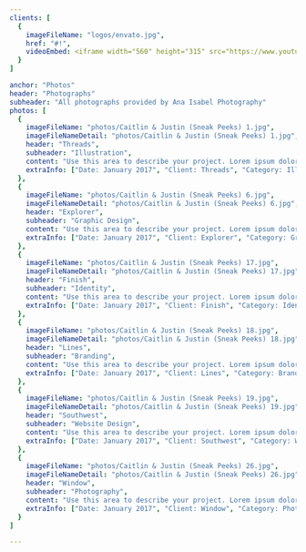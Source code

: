 ```yaml
---
clients: [
  {
    imageFileName: "logos/envato.jpg",
    href: "#!",
    videoEmbed: <iframe width="560" height="315" src="https://www.youtube.com/embed/S1IPBRd84ws" title="ceremony" frameBorder="0" allow="accelerometer; autoplay; clipboard-write; encrypted-media; gyroscope; picture-in-picture" allowFullScreen />
  }
]

anchor: "Photos"
header: "Photographs"
subheader: "All photographs provided by Ana Isabel Photography"
photos: [
  {
    imageFileName: "photos/Caitlin & Justin (Sneak Peeks) 1.jpg",
    imageFileNameDetail: "photos/Caitlin & Justin (Sneak Peeks) 1.jpg",
    header: "Threads",
    subheader: "Illustration",
    content: "Use this area to describe your project. Lorem ipsum dolor sit amet, consectetur adipisicing elit. Est blanditiis dolorem culpa incidunt minus dignissimos deserunt repellat aperiam quasi sunt officia expedita beatae cupiditate, maiores repudiandae, nostrum, reiciendis facere nemo!",
    extraInfo: ["Date: January 2017", "Client: Threads", "Category: Illustration"]
  },
  {
    imageFileName: "photos/Caitlin & Justin (Sneak Peeks) 6.jpg",
    imageFileNameDetail: "photos/Caitlin & Justin (Sneak Peeks) 6.jpg",
    header: "Explorer",
    subheader: "Graphic Design",
    content: "Use this area to describe your project. Lorem ipsum dolor sit amet, consectetur adipisicing elit. Est blanditiis dolorem culpa incidunt minus dignissimos deserunt repellat aperiam quasi sunt officia expedita beatae cupiditate, maiores repudiandae, nostrum, reiciendis facere nemo!",
    extraInfo: ["Date: January 2017", "Client: Explorer", "Category: Graphic Design"]
  },
  {
    imageFileName: "photos/Caitlin & Justin (Sneak Peeks) 17.jpg",
    imageFileNameDetail: "photos/Caitlin & Justin (Sneak Peeks) 17.jpg",
    header: "Finish",
    subheader: "Identity",
    content: "Use this area to describe your project. Lorem ipsum dolor sit amet, consectetur adipisicing elit. Est blanditiis dolorem culpa incidunt minus dignissimos deserunt repellat aperiam quasi sunt officia expedita beatae cupiditate, maiores repudiandae, nostrum, reiciendis facere nemo!",
    extraInfo: ["Date: January 2017", "Client: Finish", "Category: Identity"]
  },
  {
    imageFileName: "photos/Caitlin & Justin (Sneak Peeks) 18.jpg",
    imageFileNameDetail: "photos/Caitlin & Justin (Sneak Peeks) 18.jpg",
    header: "Lines",
    subheader: "Branding",
    content: "Use this area to describe your project. Lorem ipsum dolor sit amet, consectetur adipisicing elit. Est blanditiis dolorem culpa incidunt minus dignissimos deserunt repellat aperiam quasi sunt officia expedita beatae cupiditate, maiores repudiandae, nostrum, reiciendis facere nemo!",
    extraInfo: ["Date: January 2017", "Client: Lines", "Category: Branding"]
  },
  {
    imageFileName: "photos/Caitlin & Justin (Sneak Peeks) 19.jpg",
    imageFileNameDetail: "photos/Caitlin & Justin (Sneak Peeks) 19.jpg",
    header: "Southwest",
    subheader: "Website Design",
    content: "Use this area to describe your project. Lorem ipsum dolor sit amet, consectetur adipisicing elit. Est blanditiis dolorem culpa incidunt minus dignissimos deserunt repellat aperiam quasi sunt officia expedita beatae cupiditate, maiores repudiandae, nostrum, reiciendis facere nemo!",
    extraInfo: ["Date: January 2017", "Client: Southwest", "Category: Website Design"]
  },
  {
    imageFileName: "photos/Caitlin & Justin (Sneak Peeks) 26.jpg",
    imageFileNameDetail: "photos/Caitlin & Justin (Sneak Peeks) 26.jpg",
    header: "Window",
    subheader: "Photography",
    content: "Use this area to describe your project. Lorem ipsum dolor sit amet, consectetur adipisicing elit. Est blanditiis dolorem culpa incidunt minus dignissimos deserunt repellat aperiam quasi sunt officia expedita beatae cupiditate, maiores repudiandae, nostrum, reiciendis facere nemo!",
    extraInfo: ["Date: January 2017", "Client: Window", "Category: Photography"]
  }
]

---
```

